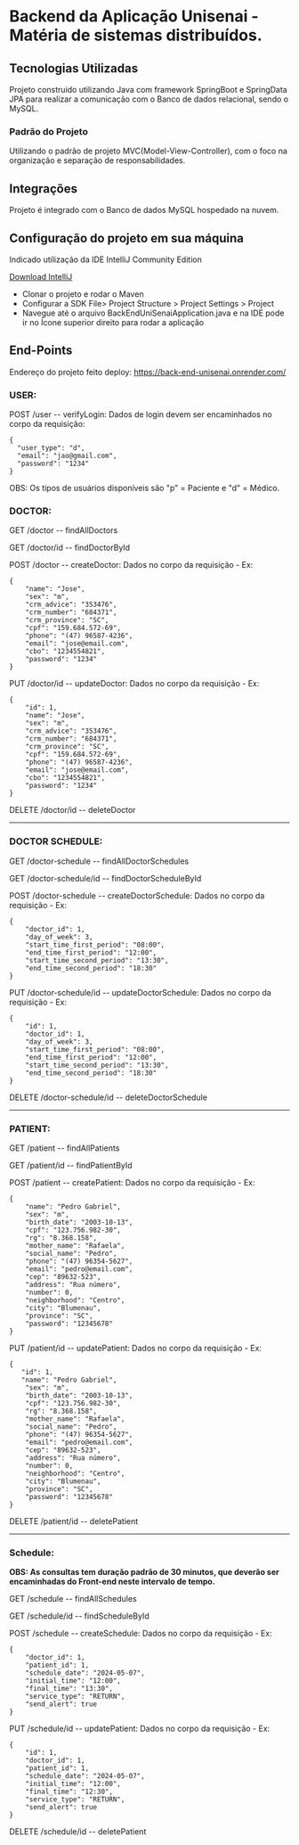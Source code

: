 # Backend da Aplicação Unisenai - Matéria de sistemas distribuídos.

## Tecnologias Utilizadas
Projeto construido utilizando Java com framework SpringBoot e SpringData JPA para realizar a comunicação com o Banco de dados relacional, sendo o MySQL.

### Padrão do Projeto
Utilizando o padrão de projeto MVC(Model-View-Controller), com o foco na organização e separação de responsabilidades.

## Integrações
Projeto é integrado com o Banco de dados MySQL hospedado na nuvem.

## Configuração do projeto em sua máquina

Indicado utilização da IDE IntelliJ Community Edition

<a href="https://www.jetbrains.com/idea/download/?section=windows" target="_blank">Download IntelliJ</a>

* Clonar o projeto e rodar o Maven 
* Configurar a SDK File> Project Structure > Project Settings > Project
* Navegue até o arquivo BackEndUniSenaiApplication.java e na IDE pode ir no Ícone superior direito para rodar a aplicação

## End-Points

Endereço do projeto feito deploy:
https://back-end-unisenai.onrender.com/

### USER:

POST /user -- verifyLogin: Dados de login devem ser encaminhados no corpo da requisição:
``` 
{
  "user_type": "d",
  "email": "jao@gmail.com",
  "password": "1234"
}
```
OBS: Os tipos de usuários disponíveis são "p" = Paciente e "d" = Médico.

### DOCTOR:

GET /doctor -- findAllDoctors

GET /doctor/id -- findDoctorById

POST /doctor -- createDoctor: Dados no corpo da requisição - Ex: 
```
{
    "name": "Jose",
    "sex": "m",
    "crm_advice": "353476",
    "crm_number": "684371",
    "crm_province": "SC",
    "cpf": "159.684.572-69",
    "phone": "(47) 96587-4236",
    "email": "jose@email.com",
    "cbo": "1234554821",
    "password": "1234"
}
```

PUT /doctor/id -- updateDoctor: Dados no corpo da requisição - Ex:
```
{
    "id": 1,
    "name": "Jose",
    "sex": "m",
    "crm_advice": "353476",
    "crm_number": "684371",
    "crm_province": "SC",
    "cpf": "159.684.572-69",
    "phone": "(47) 96587-4236",
    "email": "jose@email.com",
    "cbo": "1234554821",
    "password": "1234"
}
```

DELETE /doctor/id -- deleteDoctor
_________________________________________________________________________________________________

### DOCTOR SCHEDULE:

GET /doctor-schedule -- findAllDoctorSchedules

GET /doctor-schedule/id -- findDoctorScheduleById

POST /doctor-schedule -- createDoctorSchedule: Dados no corpo da requisição - Ex: 
```
{
    "doctor_id": 1,
    "day_of_week": 3,
    "start_time_first_period": "08:00",
    "end_time_first_period": "12:00",
    "start_time_second_period": "13:30",
    "end_time_second_period": "18:30"
}
```

PUT /doctor-schedule/id -- updateDoctorSchedule: Dados no corpo da requisição - Ex:
```
{
    "id": 1,
    "doctor_id": 1,
    "day_of_week": 3,
    "start_time_first_period": "08:00",
    "end_time_first_period": "12:00",
    "start_time_second_period": "13:30",
    "end_time_second_period": "18:30"
}
```

DELETE /doctor-schedule/id -- deleteDoctorSchedule
_________________________________________________________________________________________________


### PATIENT:

GET /patient -- findAllPatients

GET /patient/id -- findPatientById

POST /patient -- createPatient: Dados no corpo da requisição - Ex: 
```
{
    "name": "Pedro Gabriel",
    "sex": "m",
    "birth_date": "2003-10-13",
    "cpf": "123.756.982-30",
    "rg": "8.368.158",
    "mother_name": "Rafaela",
    "social_name": "Pedro",
    "phone": "(47) 96354-5627",
    "email": "pedro@email.com",
    "cep": "89632-523",
    "address": "Rua número",
    "number": 0,
    "neighborhood": "Centro",
    "city": "Blumenau",
    "province": "SC",
    "password": "12345678"
}
```

PUT /patient/id -- updatePatient: Dados no corpo da requisição - Ex:
```
{
   "id": 1,
   "name": "Pedro Gabriel",
    "sex": "m",
    "birth_date": "2003-10-13",
    "cpf": "123.756.982-30",
    "rg": "8.368.158",
    "mother_name": "Rafaela",
    "social_name": "Pedro",
    "phone": "(47) 96354-5627",
    "email": "pedro@email.com",
    "cep": "89632-523",
    "address": "Rua número",
    "number": 0,
    "neighborhood": "Centro",
    "city": "Blumenau",
    "province": "SC",
    "password": "12345678"
}
```

DELETE /patient/id -- deletePatient
_________________________________________________________________________________________________


### Schedule:
<strong>OBS: As consultas tem duração padrão de 30 minutos, que deverão ser encaminhadas do Front-end neste intervalo de tempo.</strong>

GET /schedule -- findAllSchedules

GET /schedule/id -- findScheduleById

POST /schedule -- createSchedule: Dados no corpo da requisição - Ex: 
```
{
    "doctor_id": 1,
    "patient_id": 1,
    "schedule_date": "2024-05-07",
    "initial_time": "12:00",
    "final_time": "13:30",
    "service_type": "RETURN",
    "send_alert": true
}
```

PUT /schedule/id -- updatePatient: Dados no corpo da requisição - Ex:
```
{
    "id": 1,
    "doctor_id": 1,
    "patient_id": 1,
    "schedule_date": "2024-05-07",
    "initial_time": "12:00",
    "final_time": "12:30",
    "service_type": "RETURN",
    "send_alert": true
}
```

DELETE /schedule/id -- deletePatient


